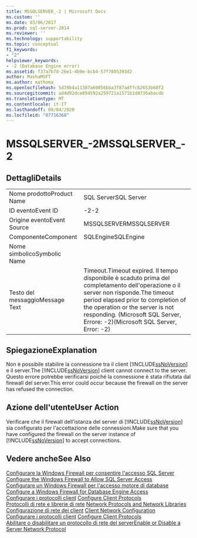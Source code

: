 ```yaml
---
title: MSSQLSERVER_-2 | Microsoft Docs
ms.custom: ''
ms.date: 03/06/2017
ms.prod: sql-server-2014
ms.reviewer: ''
ms.technology: supportability
ms.topic: conceptual
f1_keywords:
- "2"
helpviewer_keywords:
- -2 (Database Engine error)
ms.assetid: f37a7b7d-26e1-4b9e-bcb4-57f7805393d2
author: MashaMSFT
ms.author: mathoma
ms.openlocfilehash: 5d39b4a11387a60056bba3f87adffcb2653b60f2
ms.sourcegitcommit: ad4d92dce894592a259721a1571b1d8736abacdb
ms.translationtype: MT
ms.contentlocale: it-IT
ms.lasthandoff: 08/04/2020
ms.locfileid: "87716368"
---
```

# <a name="mssqlserver_-2"></a><span data-ttu-id="ad671-102">MSSQLSERVER_-2</span><span class="sxs-lookup"><span data-stu-id="ad671-102">MSSQLSERVER_-2</span></span>
    
## <a name="details"></a><span data-ttu-id="ad671-103">Dettagli</span><span class="sxs-lookup"><span data-stu-id="ad671-103">Details</span></span>  
  
|||  
|-|-|  
|<span data-ttu-id="ad671-104">Nome prodotto</span><span class="sxs-lookup"><span data-stu-id="ad671-104">Product Name</span></span>|<span data-ttu-id="ad671-105">SQL Server</span><span class="sxs-lookup"><span data-stu-id="ad671-105">SQL Server</span></span>|  
|<span data-ttu-id="ad671-106">ID evento</span><span class="sxs-lookup"><span data-stu-id="ad671-106">Event ID</span></span>|<span data-ttu-id="ad671-107">-2</span><span class="sxs-lookup"><span data-stu-id="ad671-107">-2</span></span>|  
|<span data-ttu-id="ad671-108">Origine evento</span><span class="sxs-lookup"><span data-stu-id="ad671-108">Event Source</span></span>|<span data-ttu-id="ad671-109">MSSQLSERVER</span><span class="sxs-lookup"><span data-stu-id="ad671-109">MSSQLSERVER</span></span>|  
|<span data-ttu-id="ad671-110">Componente</span><span class="sxs-lookup"><span data-stu-id="ad671-110">Component</span></span>|<span data-ttu-id="ad671-111">SQLEngine</span><span class="sxs-lookup"><span data-stu-id="ad671-111">SQLEngine</span></span>|  
|<span data-ttu-id="ad671-112">Nome simbolico</span><span class="sxs-lookup"><span data-stu-id="ad671-112">Symbolic Name</span></span>||  
|<span data-ttu-id="ad671-113">Testo del messaggio</span><span class="sxs-lookup"><span data-stu-id="ad671-113">Message Text</span></span>|<span data-ttu-id="ad671-114">Timeout.</span><span class="sxs-lookup"><span data-stu-id="ad671-114">Timeout expired.</span></span>  <span data-ttu-id="ad671-115">Il tempo disponibile è scaduto prima del completamento dell'operazione o il server non risponde.</span><span class="sxs-lookup"><span data-stu-id="ad671-115">The timeout period elapsed prior to completion of the operation or the server is not responding.</span></span> <span data-ttu-id="ad671-116">(Microsoft SQL Server, Errore: -2)</span><span class="sxs-lookup"><span data-stu-id="ad671-116">(Microsoft SQL Server, Error: -2)</span></span>|   
  
## <a name="explanation"></a><span data-ttu-id="ad671-117">Spiegazione</span><span class="sxs-lookup"><span data-stu-id="ad671-117">Explanation</span></span>  
 <span data-ttu-id="ad671-118">Non è possibile stabilire la connessione tra il client [!INCLUDE[ssNoVersion](../../includes/ssnoversion-md.md)] e il server.</span><span class="sxs-lookup"><span data-stu-id="ad671-118">The [!INCLUDE[ssNoVersion](../../includes/ssnoversion-md.md)] client cannot connect to the server.</span></span> <span data-ttu-id="ad671-119">Questo errore potrebbe verificarsi poiché la connessione è stata rifiutata dal firewall del server.</span><span class="sxs-lookup"><span data-stu-id="ad671-119">This error could occur because the firewall on the server has refused the connection.</span></span> 
  
## <a name="user-action"></a><span data-ttu-id="ad671-120">Azione dell'utente</span><span class="sxs-lookup"><span data-stu-id="ad671-120">User Action</span></span>  
 <span data-ttu-id="ad671-121">Verificare che il firewall dell'istanza del server di [!INCLUDE[ssNoVersion](../../includes/ssnoversion-md.md)] sia configurato per l'accettazione delle connessioni.</span><span class="sxs-lookup"><span data-stu-id="ad671-121">Make sure that you have configured the firewall on the server instance of [!INCLUDE[ssNoVersion](../../includes/ssnoversion-md.md)] to accept connections.</span></span>  
  
## <a name="see-also"></a><span data-ttu-id="ad671-122">Vedere anche</span><span class="sxs-lookup"><span data-stu-id="ad671-122">See Also</span></span>  
 <span data-ttu-id="ad671-123">[Configurare la Windows Firewall per consentire l'accesso SQL Server](../../sql-server/install/configure-the-windows-firewall-to-allow-sql-server-access.md) </span><span class="sxs-lookup"><span data-stu-id="ad671-123">[Configure the Windows Firewall to Allow SQL Server Access](../../sql-server/install/configure-the-windows-firewall-to-allow-sql-server-access.md) </span></span>  
 <span data-ttu-id="ad671-124">[Configurare un Windows Firewall per l'accesso motore di database](../../database-engine/configure-windows/configure-a-windows-firewall-for-database-engine-access.md) </span><span class="sxs-lookup"><span data-stu-id="ad671-124">[Configure a Windows Firewall for Database Engine Access](../../database-engine/configure-windows/configure-a-windows-firewall-for-database-engine-access.md) </span></span>  
 <span data-ttu-id="ad671-125">[Configurare i protocolli client](../../database-engine/configure-windows/configure-client-protocols.md) </span><span class="sxs-lookup"><span data-stu-id="ad671-125">[Configure Client Protocols](../../database-engine/configure-windows/configure-client-protocols.md) </span></span>  
 <span data-ttu-id="ad671-126">[Protocolli di rete e librerie di rete](../../sql-server/install/network-protocols-and-network-libraries.md) </span><span class="sxs-lookup"><span data-stu-id="ad671-126">[Network Protocols and Network Libraries](../../sql-server/install/network-protocols-and-network-libraries.md) </span></span>  
 <span data-ttu-id="ad671-127">[Configurazione di rete dei client](../../database-engine/configure-windows/client-network-configuration.md) </span><span class="sxs-lookup"><span data-stu-id="ad671-127">[Client Network Configuration](../../database-engine/configure-windows/client-network-configuration.md) </span></span>  
 <span data-ttu-id="ad671-128">[Configurare i protocolli client](../../database-engine/configure-windows/configure-client-protocols.md) </span><span class="sxs-lookup"><span data-stu-id="ad671-128">[Configure Client Protocols](../../database-engine/configure-windows/configure-client-protocols.md) </span></span>  
 [<span data-ttu-id="ad671-129">Abilitare o disabilitare un protocollo di rete del server</span><span class="sxs-lookup"><span data-stu-id="ad671-129">Enable or Disable a Server Network Protocol</span></span>](../../database-engine/configure-windows/enable-or-disable-a-server-network-protocol.md)  
  
